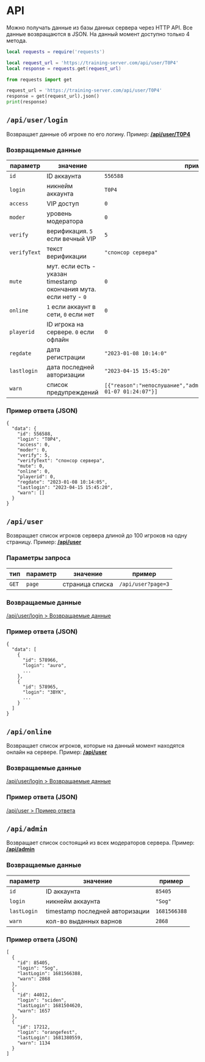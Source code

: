 # API

Можно получать данные из базы данных сервера через HTTP API. Все данные возвращаются в JSON.
На данный момент доступно только 4 метода.

```lua title="Пример запроса к API на MoonLoader с использованием lua-requests"
local requests = require('requests')

local request_url = 'https://training-server.com/api/user/T0P4'
local response = requests.get(request_url)
```

```py title="Пример запроса к API на Python"
from requests import get

request_url = 'https://training-server.com/api/user/T0P4'
response = get(request_url).json()
print(response)
```

## `/api/user/login`

Возвращает данные об игроке по его логину. Пример: **[/api/user/T0P4](https://training-server.com/api/user/T0P4)**

### Возвращаемые данные

| параметр     | значение                                                          | пример                                                                         |
|--------------|-------------------------------------------------------------------|--------------------------------------------------------------------------------|
| `id`         | ID аккаунта                                                       | `556588`                                                                       |
| `login`      | никнейм аккаунта                                                  | `T0P4`                                                                         |
| `access`     | VIP доступ                                                        | `0`                                                                            |
| `moder`      | уровень модератора                                                | `0`                                                                            |
| `verify`     | верификация. `5` если вечный VIP                                  | `5`                                                                            |
| `verifyText` | текст верификации                                                 | `"спонсор сервера"`                                                            |
| `mute`       | мут. если есть - указан timestamp окончания мута. если нету - `0` | `0`                                                                            |
| `online`     | `1` если аккаунт в сети, `0` если нет                             | `0`                                                                            |
| `playerid`   | ID игрока на сервере. `0` если офлайн                             | `0`                                                                            |
| `regdate`    | дата регистрации                                                  | `"2023-01-08 10:14:0"`                                                         |
| `lastlogin`  | дата последней авторизации                                        | `"2023-04-15 15:45:20"`                                                        |
| `warn`       | список предупреждений                                             | `[{"reason":"непослушание","admin":"Haiser","bantime":"2021-01-07 01:24:07"}]` |


### Пример ответа (JSON)
```
{
  "data": {
    "id": 556588,
    "login": "T0P4",
    "access": 0,
    "moder": 0,
    "verify": 5,
    "verifyText": "спонсор сервера",
    "mute": 0,
    "online": 0,
    "playerid": 0,
    "regdate": "2023-01-08 10:14:05",
    "lastlogin": "2023-04-15 15:45:20",
    "warn": []
  }
}
```

## `/api/user`

Возвращает список игроков сервера длиной до 100 игроков на одну страницу. Пример: **[/api/user](https://training-server.com/api/user)**

### Параметры запроса

| тип   | параметр | значение        | пример             |
|-------|----------|-----------------|--------------------|
| `GET` | `page`   | страница списка | `/api/user?page=3` |

### Возвращаемые данные

[/api/user/login > Возвращаемые данные](#_1)

### Пример ответа (JSON)

```
{
  "data": [
    {
      "id": 578966,
      "login": "auro",
      ...
    },
    {
      "id": 578965,
      "login": "3BYK",
      ...
    }
  ]
}
```

## `/api/online`

Возвращает список игроков, которые на данный момент находятся онлайн на сервере. Пример: **[/api/user](https://training-server.com/api/online)**

### Возвращаемые данные

[/api/user/login > Возвращаемые данные](#_1)

### Пример ответа (JSON)

[/api/user > Пример ответа](#json_1)

## `/api/admin`

Возвращает список состоящий из всех модераторов сервера. Пример: **[/api/admin](https://training-server.com/api/admin)**

### Возвращаемые данные

| параметр    | значение                        | пример       |
|-------------|---------------------------------|--------------|
| `id`        | ID аккаунта                     | `85405`      |
| `login`     | никнейм аккаунта                | `"Sog"`      |
| `lastLogin` | timestamp последней авторизации | `1681566388` |
| `warn`      | кол-во выданных варнов          | `2868`       |

### Пример ответа (JSON)

```
[
  {
    "id": 85405,
    "login": "Sog",
    "lastLogin": 1681566388,
    "warn": 2868
  },
  {
    "id": 44012,
    "login": "sciden",
    "lastLogin": 1681504620,
    "warn": 1657
  },
  {
    "id": 17212,
    "login": "orangefest",
    "lastLogin": 1681380559,
    "warn": 1134
  }
]
```